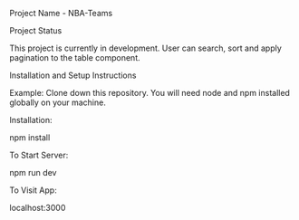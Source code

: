 Project Name - NBA-Teams

Project Status

This project is currently in development. User can search, sort and apply pagination to the table component.

Installation and Setup Instructions

Example:
Clone down this repository. You will need node and npm installed globally on your machine.

Installation:

npm install

To Start Server:

npm run dev

To Visit App:

localhost:3000
